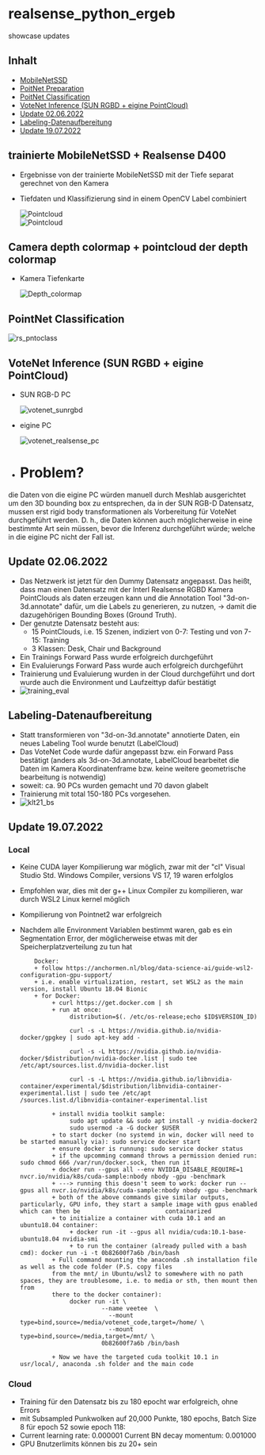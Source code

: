 # realsense_python_ergeb
showcase updates

## Inhalt
* [MobileNetSSD](#trainierte-MobileNetSSD-+-Realsense-D400)
* [PoitNet Preparation](#Camera-depth-colormap-+-pointcloud-of-the-depth-colormap)
* [PoitNet Classification](#PointNet-Classification)
* [VoteNet Inference (SUN RGBD + eigine PointCloud)](#VoteNet-Inference-(SUN-RGBD-+-eigine-PointCloud))
* [Update 02.06.2022](#Update-02.06.2022)
* [Labeling-Datenaufbereitung](#Labeling-Datenaufbereitung)
* [Update 19.07.2022](#Update-19.07.2022)


## trainierte MobileNetSSD + Realsense D400

* Ergebnisse von der trainierte MobileNetSSD mit der Tiefe separat gerechnet von den Kamera
* Tiefdaten und Klassifizierung sind in einem OpenCV Label combiniert

     ![Pointcloud](realsense-detection.gif)     
     ![Pointcloud](person_mit_label.PNG) 


## Camera depth colormap + pointcloud der depth colormap

* Kamera Tiefenkarte

     ![Depth_colormap](depth_colormap.PNG)


## PointNet Classification

   ![rs_pntoclass](rs_pntoclass.jpg)

## VoteNet Inference (SUN RGBD + eigine PointCloud)

* SUN RGB-D PC


   ![votenet_sunrgbd](votenet_sunrgbd.png)
   
* eigine PC


   ![votenet_realsense_pc](votenet_realsense_pc.png)
   
* # Problem?
die Daten von die eigine PC würden manuell durch Meshlab ausgerichtet um den 3D bounding box zu entsprechen, da in der SUN RGB-D Datensatz, mussen erst rigid body transformationen als Vorbereitung für VoteNet durchgeführt werden. D. h., die Daten können auch möglicherweise in eine bestimmte Art sein müssen, bevor die Inferenz durchgeführt würde; welche in die eigine PC nicht der Fall ist.

## Update 02.06.2022

* Das Netzwerk ist jetzt für den Dummy Datensatz angepasst. Das heißt, dass man einen Datensatz mit der Interl Realsense RGBD Kamera PointClouds als daten erzeugen kann und die Annotation Tool "3d-on-3d.annotate" dafür, um die Labels zu generieren, zu nutzen, -> damit die dazugehörigen Bounding Boxes (Ground Truth).
* Der genutzte Datensatz besteht aus:
     * 15 PointClouds, i.e. 15 Szenen, indiziert von 0-7: Testing und von 7-15: Training
     * 3 Klassen: Desk, Chair und Background 
* Ein Trainings Forward Pass wurde erfolgreich durchgeführt 
* Ein Evaluierungs Forward Pass wurde auch erfolgreich durchgeführt 
* Trainierung und Evaluierung wurden in der Cloud durchgeführt und dort wurde auch die Environment und Laufzeittyp dafür bestätigt 
* ![training_eval](training_eval.png)

## Labeling-Datenaufbereitung
* Statt transformieren von "3d-on-3d.annotate" annotierte Daten, ein neues Labeling Tool wurde benutzt (LabelCloud)
* Das VoteNet Code wurde dafür angepasst bzw. ein Forward Pass bestätigt (anders als 3d-on-3d.annotate, LabelCloud bearbeitet die Daten im Kamera Koordinatenframe bzw. keine weitere geometrische bearbeitung is notwendig) 
* soweit: ca. 90 PCs wurden gemacht und 70 davon glabelt
* Trainierung mit total 150-180 PCs vorgesehen. 
* ![klt21_bs](klt21_bs.PNG) 
   
## Update 19.07.2022

### Local
* Keine CUDA layer Kompilierung war möglich, zwar mit der "cl" Visual Studio Std. Windows Compiler, versions VS 17, 19 waren erfolglos 
* Empfohlen war, dies mit der g++ Linux Compiler zu kompilieren, war durch WSL2 Linux kernel möglich
* Kompilierung von Pointnet2 war erfolgreich
* Nachdem alle Environment Variablen bestimmt waren, gab es ein Segmentation Error, der möglicherweise etwas mit der Speicherplatzverteilung zu tun hat

          Docker: 
          + follow https://anchormen.nl/blog/data-science-ai/guide-wsl2-configuration-gpu-support/
          + i.e. enable virtualization, restart, set WSL2 as the main version, install Ubuntu 18.04 Bionic
          + for Docker:
               + curl https://get.docker.com | sh 
               + run at once: 
                    distribution=$(. /etc/os-release;echo $ID$VERSION_ID)

                    curl -s -L https://nvidia.github.io/nvidia-docker/gpgkey | sudo apt-key add -

                    curl -s -L https://nvidia.github.io/nvidia-docker/$distribution/nvidia-docker.list | sudo tee /etc/apt/sources.list.d/nvidia-docker.list

                    curl -s -L https://nvidia.github.io/libnvidia-container/experimental/$distribution/libnvidia-container-experimental.list | sudo tee /etc/apt                    /sources.list.d/libnvidia-container-experimental.list
                    
               + install nvidia toolkit sample: 
                    sudo apt update && sudo apt install -y nvidia-docker2
                    sudo usermod -a -G docker $USER
               + to start docker (no systemd in win, docker will need to be started manually via): sudo service docker start 
               + ensure docker is runnung: sudo service docker status 
               + if the upcomming command throws a permission denied run: sudo chmod 666 /var/run/docker.sock, then run it 
               + docker run --gpus all --env NVIDIA_DISABLE_REQUIRE=1 nvcr.io/nvidia/k8s/cuda-sample:nbody nbody -gpu -benchmark
               + ---> running this doesn't seem to work: docker run --gpus all nvcr.io/nvidia/k8s/cuda-sample:nbody nbody -gpu -benchmark
               + both of the above commands give similar outputs, particularly, GPU info, they start a sample image with gpus enabled which can then be                        containarized
               + to initialize a container with cuda 10.1 and an ubuntu18.04 container: 
                    + docker run -it --gpus all nvidia/cuda:10.1-base-ubuntu18.04 nvidia-smi
                    + to run the container (already pulled with a bash cmd): docker run -i -t 0b82600f7a6b /bin/bash
               + Full command mounting the anaconda .sh installation file as well as the code folder (P.S. copy files 
               from the mnt/ in Ubuntu/wsl2 to somewhere with no path spaces, they are troublesome, i.e. to media or sth, then mount then from 
               there to the docker container):
                    docker run -it \
		                     --name veetee  \
                               --mount type=bind,source=/media/votenet_code,target=/home/ \
                               --mount type=bind,source=/media,target=/mnt/ \
		                     0b82600f7a6b /bin/bash
                               
               + Now we have the targeted cuda toolkit 10.1 in usr/local/, anaconda .sh folder and the main code
               
### Cloud
* Training für den Datensatz bis zu 180 epocht war erfolgreich, ohne Errors
* mit Subsampled Punkwolken auf 20,000 Punkte, 180 epochs, Batch Size 8 für epoch 52 sowie epoch 118:
* Current learning rate: 0.000001
Current BN decay momentum: 0.001000
* GPU Bnutzerlimits können bis zu 20+ sein

